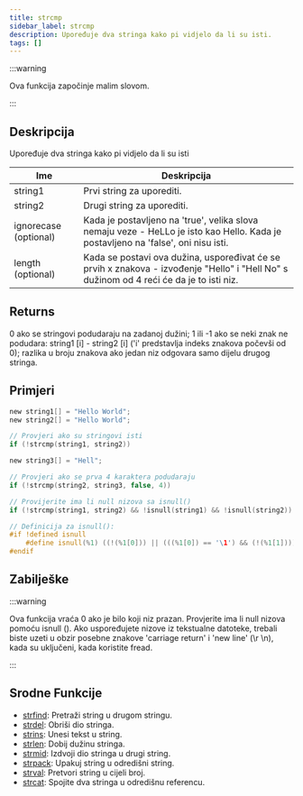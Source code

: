 ```yaml
---
title: strcmp
sidebar_label: strcmp
description: Upoređuje dva stringa kako pi vidjelo da li su isti.
tags: []
---
```


:::warning

Ova funkcija započinje malim slovom.

:::

## Deskripcija

Upoređuje dva stringa kako pi vidjelo da li su isti

| Ime                   | Deskripcija                                                                                                                             |
| --------------------- | --------------------------------------------------------------------------------------------------------------------------------------- |
| string1               | Prvi string za uporediti.                                                                                                               |
| string2               | Drugi string za uporediti.                                                                                                              |
| ignorecase (optional) | Kada je postavljeno na 'true', velika slova nemaju veze - HeLLo je isto kao Hello. Kada je postavljeno na 'false', oni nisu isti.       |
| length (optional)     | Kada se postavi ova dužina, uspoređivat će se prvih x znakova - izvođenje "Hello" i "Hell No" s dužinom od 4 reći će da je to isti niz. |

## Returns

0 ako se stringovi podudaraju na zadanoj dužini; 1 ili -1 ako se neki znak ne podudara: string1 [i] - string2 [i] ('i' predstavlja indeks znakova počevši od 0); razlika u broju znakova ako jedan niz odgovara samo dijelu drugog stringa.

## Primjeri

```c
new string1[] = "Hello World";
new string2[] = "Hello World";

// Provjeri ako su stringovi isti
if (!strcmp(string1, string2))

new string3[] = "Hell";

// Provjeri ako se prva 4 karaktera podudaraju
if (!strcmp(string2, string3, false, 4))

// Provijerite ima li null nizova sa isnull()
if (!strcmp(string1, string2) && !isnull(string1) && !isnull(string2))

// Definicija za isnull():
#if !defined isnull
    #define isnull(%1) ((!(%1[0])) || (((%1[0]) == '\1') && (!(%1[1]))))
#endif
```

## Zabilješke

:::warning

Ova funkcija vraća 0 ako je bilo koji niz prazan. Provjerite ima li null nizova pomoću isnull (). Ako uspoređujete nizove iz tekstualne datoteke, trebali biste uzeti u obzir posebne znakove 'carriage return' i 'new line' (\r \n), kada su uključeni, kada koristite fread.

:::

## Srodne Funkcije

- [strfind](strfind): Pretraži string u drugom stringu.
- [strdel](strdel): Obriši dio stringa.
- [strins](strins): Unesi tekst u string.
- [strlen](strlen): Dobij dužinu stringa.
- [strmid](strmid): Izdvoji dio stringa u drugi string.
- [strpack](strpack): Upakuj string u odredišni string.
- [strval](strval): Pretvori string u cijeli broj.
- [strcat](strcat): Spojite dva stringa u odredišnu referencu.
